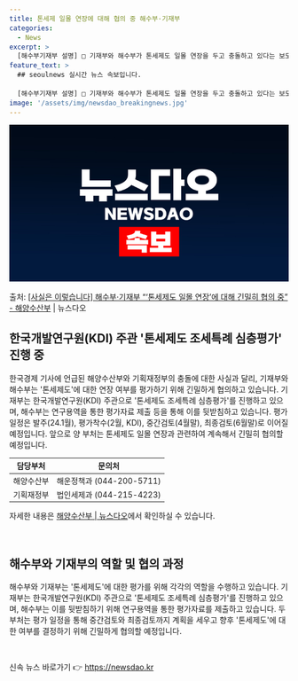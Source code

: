 ```yaml
---
title: 톤세제 일몰 연장에 대해 협의 중 해수부·기재부
categories:
  - News
excerpt: >
  [해수부기재부 설명] □ 기재부와 해수부가 톤세제도 일몰 연장을 두고 충돌하고 있다는 보도 내용은 사실과 다…
feature_text: >
  ## seoulnews 실시간 뉴스 속보입니다.

  [해수부기재부 설명] □ 기재부와 해수부가 톤세제도 일몰 연장을 두고 충돌하고 있다는 보도 내용은 사실과 다…
image: '/assets/img/newsdao_breakingnews.jpg'
---
```


![뉴스다오 속보](/assets/img/newsdao_breakingnews.jpg)

<p>출처: <a href="https://newsdao.kr/3336" rel="dofollow">[사실은 이렇습니다] 해수부·기재부 “‘톤세제도 일몰 연장’에 대해 긴밀히 협의 중” - 해양수산부</a> | 뉴스다오</p>

<h2 data-ke-size="size26">한국개발연구원(KDI) 주관 '톤세제도 조세특례 심층평가' 진행 중</h2>
<p data-ke-size="size16">한국경제 기사에 언급된 해양수산부와 기획재정부의 충돌에 대한 사실과 달리, 기재부와 해수부는 '톤세제도'에 대한 연장 여부를 평가하기 위해 긴밀하게 협의하고 있습니다. 기재부는 한국개발연구원(KDI) 주관으로 '톤세제도 조세특례 심층평가'를 진행하고 있으며, 해수부는 연구용역을 통한 평가자료 제출 등을 통해 이를 뒷받침하고 있습니다. 평가 일정은 발주(24.1월), 평가착수(2월, KDI), 중간검토(4월말), 최종검토(6월말)로 이어질 예정입니다. 앞으로 양 부처는 톤세제도 일몰 연장과 관련하여 계속해서 긴밀히 협의할 예정입니다.</p>
<table>
	<thead>
		<tr>
			<th>담당부처</th>
			<th>문의처</th>
		</tr>
	</thead>
	<tbody>
		<tr>
			<td>해양수산부</td>
			<td>해운정책과 (044-200-5711)</td>
		</tr>
		<tr>
			<td>기획재정부</td>
			<td>법인세제과 (044-215-4223)</td>
		</tr>
	</tbody>
</table>
<p data-ke-size="size16">자세한 내용은 <a href="https://newsdao.kr/3336">해양수산부 | 뉴스다오</a>에서 확인하실 수 있습니다.</p>
<p data-ke-size="size16">&nbsp;</p>

<h2 data-ke-size="size26">해수부와 기재부의 역할 및 협의 과정</h2>
<p data-ke-size="size16">해수부와 기재부는 '톤세제도'에 대한 평가를 위해 각각의 역할을 수행하고 있습니다. 기재부는 한국개발연구원(KDI) 주관으로 '톤세제도 조세특례 심층평가'를 진행하고 있으며, 해수부는 이를 뒷받침하기 위해 연구용역을 통한 평가자료를 제출하고 있습니다. 두 부처는 평가 일정을 통해 중간검토와 최종검토까지 계획을 세우고 향후 '톤세제도'에 대한 여부를 결정하기 위해 긴밀하게 협의할 예정입니다.</p>
<p data-ke-size="size16">&nbsp;</p> 

신속 뉴스 바로가기 👉 <a href="https://newsdao.kr" rel="dofollow">https://newsdao.kr</a>


